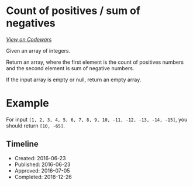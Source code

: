 # Count of positives / sum of negatives
[*View on Codewars*](https://www.codewars.com/kata/count-of-positives-slash-sum-of-negatives)

Given an array of integers.

Return an array, where the first element is the count of positives numbers and the second element is sum of negative numbers.

If the input array is empty or null, return an empty array.

# Example

For input `[1, 2, 3, 4, 5, 6, 7, 8, 9, 10, -11, -12, -13, -14, -15]`, you should return `[10, -65]`.

## Timeline
- Created: 2016-06-23
- Published: 2016-06-23
- Approved: 2016-07-05
- Completed: 2018-12-26